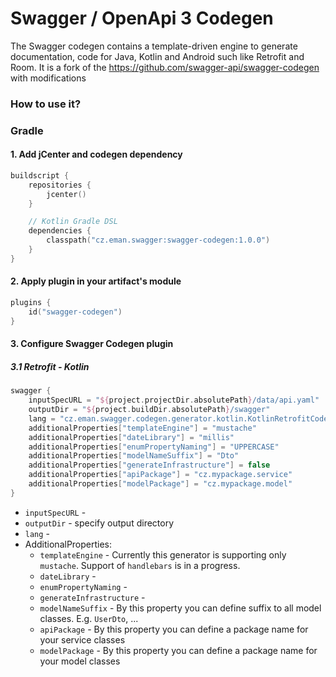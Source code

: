 # Swagger / OpenApi 3 Codegen
The Swagger codegen contains a template-driven engine to generate documentation, code for Java, Kotlin and Android such like Retrofit and Room. It is a fork of the https://github.com/swagger-api/swagger-codegen with modifications

### How to use it?

### Gradle

#### 1. Add jCenter and codegen dependency
```kotlin
buildscript {
    repositories {
        jcenter()
    }

    // Kotlin Gradle DSL
    dependencies {
        classpath("cz.eman.swagger:swagger-codegen:1.0.0")
    }
}
```

#### 2. Apply plugin in your artifact's module

```Kotlin
plugins {
    id("swagger-codegen")
}
```

#### 3. Configure Swagger Codegen plugin

##### 3.1 Retrofit - Kotlin
```Kotlin
swagger {
    inputSpecURL = "${project.projectDir.absolutePath}/data/api.yaml"
    outputDir = "${project.buildDir.absolutePath}/swagger"
    lang = "cz.eman.swagger.codegen.generator.kotlin.KotlinRetrofitCodegen"
    additionalProperties["templateEngine"] = "mustache"
    additionalProperties["dateLibrary"] = "millis"
    additionalProperties["enumPropertyNaming"] = "UPPERCASE"
    additionalProperties["modelNameSuffix"] = "Dto"
    additionalProperties["generateInfrastructure"] = false
    additionalProperties["apiPackage"] = "cz.mypackage.service"
    additionalProperties["modelPackage"] = "cz.mypackage.model"
}

```
- `inputSpecURL` -
- `outputDir` - specify output directory
- `lang` -
- AdditionalProperties:
    - `templateEngine` - Currently this generator is supporting only `mustache`. Support of `handlebars` is in a progress. 
    - `dateLibrary` - 
    - `enumPropertyNaming` - 
    - `generateInfrastructure` -
    - `modelNameSuffix` - By this property you can define suffix to all model classes. E.g. `UserDto`, ...
    - `apiPackage` - By this property you can define a package name for your service classes
    - `modelPackage` - By this property you can define a package name for your model classes
